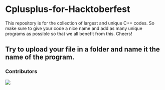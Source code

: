 # Cplusplus-for-Hacktoberfest
This repository is for the collection of largest and unique C++ codes. So make sure to give your code a nice name and add as many unique programs as possible so that we all benefit from this. Cheers!
## Try to upload your file in a folder and name it the name of the program.


### Contributors

<a href="https://github.com/ccgcv/Cplus-plus-for-hacktoberfest/graphs/contributors">
  <img src="https://contrib.rocks/image?repo=ccgcv/Cplus-plus-for-hacktoberfest" />
</a>

